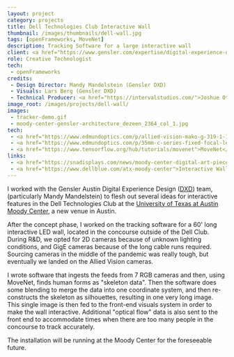 ```yaml
---
layout: project
category: projects
title: Dell Technologies Club Interactive Wall
thumbnail: /images/thumbnails/dell-wall.jpg
tags: [openFrameworks, MoveNet]
description: Tracking Software for a large interactive wall
client: <a href="https://www.gensler.com/expertise/digital-experience-design">Gensler DXD</a>
role: Creative Technologist
tech:
 - openFrameworks
credits:
 - Design Director: Mandy Mandelstein (Gensler DXD) 
 - Visuals: Lars Berg (Gensler DXD)
 - Technical Producer: <a href="https://intervalstudios.com/">Joshue Ott</a>
image_root: /images/projects/dell-wall/
images: 
 - tracker-demo.gif
 - moody-center-gensler-architecture_dezeen_2364_col_1.jpg
tech:
 - <a href="https://www.edmundoptics.com/p/allied-vision-mako-g-319-1-18-inch-color-cmos-camera/33094/">Allied Vision Mako G-319 1/1.8" Color CMOS Camera</a> (with <a href="https://github.com/tyhenry/ofxVimba">ofxVimba</a>)
 - <a href="https://www.edmundoptics.com/p/35mm-c-series-fixed-focal-length-lens/31933/">3.5mm C Series Fixed Focal Length Lens</a>
 - <a href="https://www.tensorflow.org/hub/tutorials/movenet">MoveNet</a> (with <a href="https://github.com/zkmkarlsruhe/ofxTensorFlow2">ofxTensorFlow2</a>)
links: 
 - <a href="https://snadisplays.com/news/moody-center-digital-art-piece-incorporates-sound-and-movement-reactivity/">Moody Center Digital Art Pievce Incorporates Sound And Movement Reactivity</a>
 - <a href="https://www.dellblue.com/atx-moody-center">Interactive Wall at UT Moody Center</a>
---
```


I worked with the Gensler Austin Digital Experience Design (<a href="https://www.gensler.com/expertise/digital-experience-design">DXD</a>) team, (particularly Mandy Mandelstein) to flesh out several ideas for interactive features in the Dell Technologies Club at the <a href="https://moodycenteratx.com/">University of Texas at Austin Moody Center</a>, a new venue in Austin. 

After the concept phase, I worked on the tracking software for a 60' long interactive LED wall, located in the concourse outside of the Dell Club. During R&D, we opted for 2D cameras because of unknown lighting conditions, and GigE cameras because of the long cable runs required. Sourcing cameras in the middle of the pandemic was really tough, but eventually we landed on the Allied Vision cameras. 

I wrote software that ingests the feeds from 7 RGB cameras and then, using MoveNet, finds human forms as "skeleton data". Then the software does some blending to merge the data into one coordinate system, and then re-constructs the skeleton as silhouettes, resulting in one very long image. This single image is then fed to the front-end visuals system in order to make the wall interactive. Additional "optical flow" data is also sent to the front end to accommodate times when there are too many people in the concourse to track accurately.

The installation will be running at the Moody Center for the foreseeable future.
